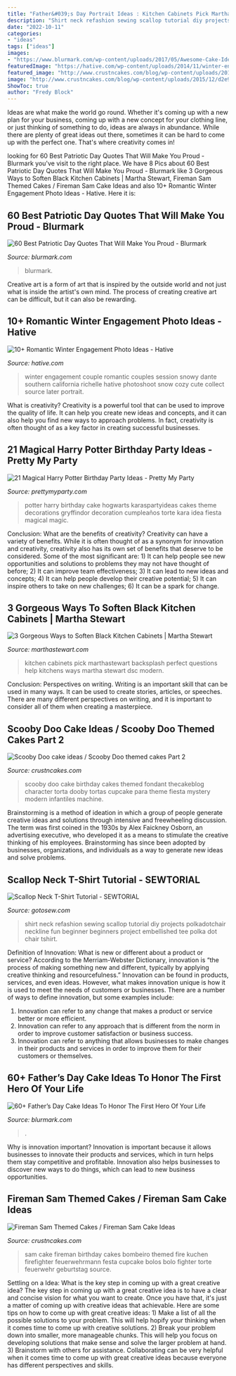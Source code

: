 ```yaml
---
title: "Father&#039;s Day Portrait Ideas : Kitchen Cabinets Pick Marthastewart Backsplash Perfect Questions Help Kitchens Ways Martha Stewart Dsc Modern"
description: "Shirt neck refashion sewing scallop tutorial diy projects polkadotchair neckline fun beginner beginners project embellished tee polka dot chair tshirt"
date: "2022-10-11"
categories:
- "ideas"
tags: ["ideas"]
images:
- "https://www.blurmark.com/wp-content/uploads/2017/05/Awesome-Cake-Idea.jpg"
featuredImage: "https://hative.com/wp-content/uploads/2014/11/winter-engagement-photo-ideas/2-winter-engagement-photo-ideas.jpg"
featured_image: "http://www.crustncakes.com/blog/wp-content/uploads/2015/11/4de4d6a2c19ec1f43747fdf2c2da148d.jpg"
image: "http://www.crustncakes.com/blog/wp-content/uploads/2015/12/d2e9819f915423788c35fa921c93234e.jpg"
ShowToc: true
author: "Fredy Block"
---
```



Ideas are what make the world go round. Whether it's coming up with a new plan for your business, coming up with a new concept for your clothing line, or just thinking of something to do, ideas are always in abundance. While there are plenty of great ideas out there, sometimes it can be hard to come up with the perfect one. That's where creativity comes in!

	

		
looking for 60 Best Patriotic Day Quotes That Will Make You Proud - Blurmark you've visit to the right place. We have 8 Pics about 60 Best Patriotic Day Quotes That Will Make You Proud - Blurmark like 3 Gorgeous Ways to Soften Black Kitchen Cabinets | Martha Stewart, Fireman Sam Themed Cakes / Fireman Sam Cake Ideas and also 10+ Romantic Winter Engagement Photo Ideas - Hative. Here it is:
		
    
## 60 Best Patriotic Day Quotes That Will Make You Proud - Blurmark

<img loading=lazy src="https://www.blurmark.com/wp-content/uploads/2018/04/Patriotic-Quotes-56.jpg" onerror="this.onerror=null;this.src='https://tse3.mm.bing.net/th?id=OIP.F0w9PUNbaj5_r0c4OuK6rAHaHa&amp;pid=15.1';" alt="60 Best Patriotic Day Quotes That Will Make You Proud - Blurmark">

_Source: blurmark.com_

>blurmark. 

	

Creative art is a form of art that is inspired by the outside world and not just what is inside the artist's own mind. The process of creating creative art can be difficult, but it can also be rewarding.

    
## 10+ Romantic Winter Engagement Photo Ideas - Hative

<img loading=lazy src="https://hative.com/wp-content/uploads/2014/11/winter-engagement-photo-ideas/2-winter-engagement-photo-ideas.jpg" onerror="this.onerror=null;this.src='https://tse4.mm.bing.net/th?id=OIP.TGao1vCMixZroPvTY1gnxQHaLG&amp;pid=15.1';" alt="10+ Romantic Winter Engagement Photo Ideas - Hative">

_Source: hative.com_

>winter engagement couple romantic couples session snowy dante southern california richelle hative photoshoot snow cozy cute collect source later portrait. 

	

What is creativity?
Creativity is a powerful tool that can be used to improve the quality of life. It can help you create new ideas and concepts, and it can also help you find new ways to approach problems. In fact, creativity is often thought of as a key factor in creating successful businesses.

    
## 21 Magical Harry Potter Birthday Party Ideas - Pretty My Party

<img loading=lazy src="https://www.prettymyparty.com/wp-content/uploads/2017/07/harry-potter-birthday-cake-e1500691012615.jpg" onerror="this.onerror=null;this.src='https://tse1.mm.bing.net/th?id=OIP.qj0zmbtx7daxmAVyMjfIOQHaLH&amp;pid=15.1';" alt="21 Magical Harry Potter Birthday Party Ideas - Pretty My Party">

_Source: prettymyparty.com_

>potter harry birthday cake hogwarts karaspartyideas cakes theme decorations gryffindor decoration cumpleaños torte kara idea fiesta magical magic. 

	

Conclusion: What are the benefits of creativity?
Creativity can have a variety of benefits. While it is often thought of as a synonym for innovation and creativity, creativity also has its own set of benefits that deserve to be considered. Some of the most significant are: 1) It can help people see new opportunities and solutions to problems they may not have thought of before; 2) It can improve team effectiveness; 3) It can lead to new ideas and concepts; 4) It can help people develop their creative potential; 5) It can inspire others to take on new challenges; 6) It can be a spark for change.

    
## 3 Gorgeous Ways To Soften Black Kitchen Cabinets | Martha Stewart

<img loading=lazy src="https://assets.marthastewart.com/styles/wmax-1500/d12/20151210-DSC/20151210-DSC_0090.jpg?itok=HDOe38Mj" onerror="this.onerror=null;this.src='https://tse1.mm.bing.net/th?id=OIP.tzB2Uh-xW3KQLNZNtGrlHgHaKh&amp;pid=15.1';" alt="3 Gorgeous Ways to Soften Black Kitchen Cabinets | Martha Stewart">

_Source: marthastewart.com_

>kitchen cabinets pick marthastewart backsplash perfect questions help kitchens ways martha stewart dsc modern. 

	

Conclusion: Perspectives on writing.
Writing is an important skill that can be used in many ways. It can be used to create stories, articles, or speeches. There are many different perspectives on writing, and it is important to consider all of them when creating a masterpiece.

    
## Scooby Doo Cake Ideas / Scooby Doo Themed Cakes Part 2

<img loading=lazy src="http://www.crustncakes.com/blog/wp-content/uploads/2015/12/d2e9819f915423788c35fa921c93234e.jpg" onerror="this.onerror=null;this.src='https://tse2.mm.bing.net/th?id=OIP._m3MlR8OaNT4QDBghvXiKgHaJ5&amp;pid=15.1';" alt="Scooby Doo cake ideas / Scooby Doo themed cakes Part 2">

_Source: crustncakes.com_

>scooby doo cake birthday cakes themed fondant thecakeblog character torta dooby tortas cupcake para theme fiesta mystery modern infantiles machine. 

	

Brainstorming is a method of ideation in which a group of people generate creative ideas and solutions through intensive and freewheeling discussion. The term was first coined in the 1930s by Alex Faickney Osborn, an advertising executive, who developed it as a means to stimulate the creative thinking of his employees. Brainstorming has since been adopted by businesses, organizations, and individuals as a way to generate new ideas and solve problems.

    
## Scallop Neck T-Shirt Tutorial - SEWTORIAL

<img loading=lazy src="https://i1.wp.com/gotosew.com/wp-content/uploads/2015/08/scallop-neck-t-shirt-refashion.jpg?fit=467%2C700&amp;ssl=1" onerror="this.onerror=null;this.src='https://tse1.mm.bing.net/th?id=OIP.Cjh5ZjRr-PbUeXMk-4sP4wAAAA&amp;pid=15.1';" alt="Scallop Neck T-Shirt Tutorial - SEWTORIAL">

_Source: gotosew.com_

>shirt neck refashion sewing scallop tutorial diy projects polkadotchair neckline fun beginner beginners project embellished tee polka dot chair tshirt. 

	

Definition of Innovation: What is new or different about a product or service?
According to the Merriam-Webster Dictionary, innovation is “the process of making something new and different, typically by applying creative thinking and resourcefulness.” Innovation can be found in products, services, and even ideas. However, what makes innovation unique is how it is used to meet the needs of customers or businesses. There are a number of ways to define innovation, but some examples include: 
1. Innovation can refer to any change that makes a product or service better or more efficient.
2. Innovation can refer to any approach that is different from the norm in order to improve customer satisfaction or business success.
3. Innovation can refer to anything that allows businesses to make changes in their products and services in order to improve them for their customers or themselves.

    
## 60+ Father’s Day Cake Ideas To Honor The First Hero Of Your Life

<img loading=lazy src="https://www.blurmark.com/wp-content/uploads/2017/05/Awesome-Cake-Idea.jpg" onerror="this.onerror=null;this.src='https://tse1.mm.bing.net/th?id=OIP.XKmEqGihg-tnqt3b0wJfbQHaJ4&amp;pid=15.1';" alt="60+ Father’s Day Cake Ideas To Honor The First Hero Of Your Life">

_Source: blurmark.com_

>. 

	

Why is innovation important?
Innovation is important because it allows businesses to innovate their products and services, which in turn helps them stay competitive and profitable. Innovation also helps businesses to discover new ways to do things, which can lead to new business opportunities.

    
## Fireman Sam Themed Cakes / Fireman Sam Cake Ideas

<img loading=lazy src="http://www.crustncakes.com/blog/wp-content/uploads/2015/11/4de4d6a2c19ec1f43747fdf2c2da148d.jpg" onerror="this.onerror=null;this.src='https://tse1.mm.bing.net/th?id=OIP.w0-14XRWauqJZVTMebLewQHaJ4&amp;pid=15.1';" alt="Fireman Sam Themed Cakes / Fireman Sam Cake Ideas">

_Source: crustncakes.com_

>sam cake fireman birthday cakes bombeiro themed fire kuchen firefighter feuerwehrmann festa cupcake bolos bolo fighter torte feuerwehr geburtstag source. 

	

Settling on a Idea: What is the key step in coming up with a great creative idea?
The key step in coming up with a great creative idea is to have a clear and concise vision for what you want to create. Once you have that, it's just a matter of coming up with creative ideas that achievable. Here are some tips on how to come up with great creative ideas: 1) Make a list of all the possible solutions to your problem. This will help hopify your thinking when it comes time to come up with creative solutions. 2) Break your problem down into smaller, more manageable chunks. This will help you focus on developing solutions that make sense and solve the larger problem at hand. 3) Brainstorm with others for assistance. Collaborating can be very helpful when it comes time to come up with great creative ideas because everyone has different perspectives and skills.

